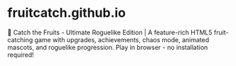 # fruitcatch.github.io
🍎 Catch the Fruits - Ultimate Roguelike Edition | A feature-rich HTML5 fruit-catching game with upgrades, achievements, chaos mode, animated mascots, and roguelike progression. Play in browser - no installation required!
